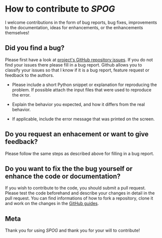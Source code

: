 # How to contribute to *SPOG*

I welcome contributions in the form of bug reports,
bug fixes, improvements to the documentation, ideas for enhancements, or the enhancements themselves!  

## Did you find a bug?

Please first have a look at [project's GitHub repository issues](https://github.com/StephanStock/SPOG/issues).
If you do not find your issues there please fill in a bug report.
Github allows you to classify your issues so that I know if it is a bug report,
feature request or feedback to the authors.

* Please include a short Python snippet or explanation for reproducing the problem. If possible attach
  the input files that were used to reproduce the error.

* Explain the behavior you expected, and how it differs from the real behavior.

* If applicable, include the error message that was printed on the screen.


## Do you request an enhacement or want to give feedback?

Please follow the same steps as described above for filling in a bug report.

## Do you want to fix the the bug yourself or enhance the code or documentation?

If you wish to contribute to the code, you should submit a pull request. Please test the code beforehand and describe
your changes in detail in the pull request.
You can find informations of how to fork a repository, clone it and work on the
changes in the [GitHub guides](https://guides.github.com/activities/forking/).


## Meta

Thank you for using *SPOG* and thank you for your will to contribute!
